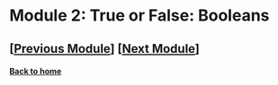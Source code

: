 # Module 2: True or False: Booleans 



## \[[Previous Module](./module1.md)\] \[[Next Module](./module3.md)\]


#### [Back to home](../index.md)
